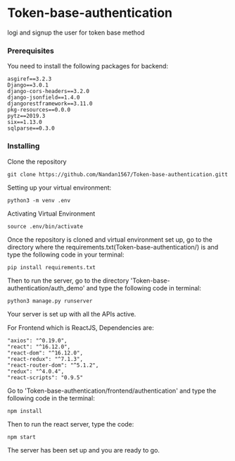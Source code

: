 # Token-base-authentication
logi and signup the user for token base method

### Prerequisites

You need to install the following packages for backend:

```
asgiref==3.2.3
Django==3.0.1
django-cors-headers==3.2.0
django-jsonfield==1.4.0
djangorestframework==3.11.0
pkg-resources==0.0.0
pytz==2019.3
six==1.13.0
sqlparse==0.3.0

```

### Installing

Clone the repository

```
git clone https://github.com/Nandan1567/Token-base-authentication.gitt
```

Setting up your virtual environment:

```
python3 -m venv .env
```

Activating Virtual  Environment

```
source .env/bin/activate
```

Once the repository is cloned and virtual environment set up, go to the directory where the requirements.txt(Token-base-authentication/) is and type the following code in your terminal:

```
pip install requirements.txt
```

Then to run the server, go to the directory 'Token-base-authentication/auth_demo' and type the following code in terminal:

```
python3 manage.py runserver
```

Your server is set up with all the APIs active.

For Frontend which is ReactJS,
Dependencies are: 
```
"axios": "^0.19.0",
"react": "^16.12.0",
"react-dom": "^16.12.0",
"react-redux": "^7.1.3",
"react-router-dom": "^5.1.2",
"redux": "^4.0.4",
"react-scripts": "0.9.5"
```
Go to 'Token-base-authentication/frontend/authentication' and type the following code in the terminal:

```
npm install
```
Then to run the react server, type the code:
```
npm start
```

The server has been set up and you are ready to go.
